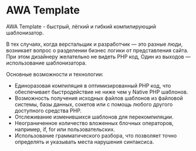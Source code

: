AWA Template
============
AWA Template - быстрый, лёгкий и гибкий компилирующий шаблонизатор.

В тех случаях, когда верстальщик и разработчик — это разные люди, возникает вопрос о разделении бизнес логики от представления сайта. При этом дизайнеру желательно не видеть PHP код, Один из выходов — использование шаблонизатора.

Основные возможности и технологии:
* Единоразовая компиляция в оптимизированный PHP код, что обеспечивает быстродействие не ниже чем у Native PHP шаблонов.
* Возможность получения исходных файлов шаблонов из файловой системы, базы данных, сокетов или с помощь любого другого доступного средства PHP.
* Отслеживание изменившихся шаблонов для перекомпиляции.
* Неограниченное количество вложенных блочных операторов, например, if, for или пользовательских.
* Использование грамматического разбора, что позволяет точно определять и указывать места нарушения синтаксиса.
